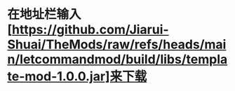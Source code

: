 # **在地址栏输入[https://github.com/Jiarui-Shuai/TheMods/raw/refs/heads/main/letcommandmod/build/libs/template-mod-1.0.0.jar]来下载**
